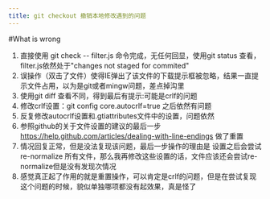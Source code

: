 ```yaml
---
title: git checkout 撤销本地修改遇到的问题
---
```

#What is wrong
1. 直接使用 git check -- filter.js 命令完成，无任何回显，使用git status 查看，filter.js依然处于"changes not staged for commited"
2. 误操作（双击了文件）使得IE弹出了该文件的下载提示框被忽略，结果一直提示文件占用，以为是git或者mingw问题，差点掉沟里
3. 使用git diff 查看不同，得到最后有提示:可能是crlf的问题
4. 修改crlf设置：git config core.autocrlf=true 之后依然有问题
5. 反复修改autocrlf设置和.gtiattributes文件中的设置，问题依然
6. 参照github的关于文件设置的建议的最后一步 https://help.github.com/articles/dealing-with-line-endings 做了重置
7. 情况回复正常，但是没法复现该问题，最后一步操作的理由是 设置之后会尝试re-normalize 所有文件，那么我再修改这些设置的话，文件应该还会尝试re-normalize但是没有发现次情况
8. 感觉真正起了作用的就是重置操作，可以肯定是crlf的问题，但是在尝试复现这个问题的时候，貌似单独哪项都没有起效果，真是怪了
	
	
	